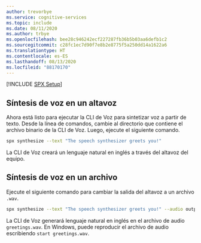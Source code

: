 ```yaml
---
author: trevorbye
ms.service: cognitive-services
ms.topic: include
ms.date: 08/11/2020
ms.author: trbye
ms.openlocfilehash: bee28c946242ecf227287fb36b5b03aa6defb1c2
ms.sourcegitcommit: c28fc1ec7d90f7e8b2e8775f5a250dd14a1622a6
ms.translationtype: HT
ms.contentlocale: es-ES
ms.lasthandoff: 08/13/2020
ms.locfileid: "88170170"
---
```

[!INCLUDE [SPX Setup](../../spx-setup.md)]

## <a name="synthesize-speech-to-a-speaker"></a>Síntesis de voz en un altavoz

Ahora está listo para ejecutar la CLI de Voz para sintetizar voz a partir de texto. Desde la línea de comandos, cambie al directorio que contiene el archivo binario de la CLI de Voz. Luego, ejecute el siguiente comando.

```bash
spx synthesize --text "The speech synthesizer greets you!"
```

La CLI de Voz creará un lenguaje natural en inglés a través del altavoz del equipo.

## <a name="synthesize-speech-to-a-file"></a>Síntesis de voz en un archivo

Ejecute el siguiente comando para cambiar la salida del altavoz a un archivo `.wav`.

```bash
spx synthesize --text "The speech synthesizer greets you!" --audio output greetings.wav
```

La CLI de Voz generará lenguaje natural en inglés en el archivo de audio `greetings.wav`.
En Windows, puede reproducir el archivo de audio escribiendo `start greetings.wav`.
